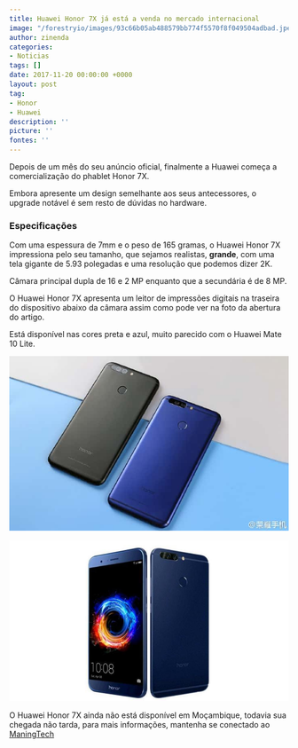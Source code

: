 ```yaml
---
title: Huawei Honor 7X já está a venda no mercado internacional
image: "/forestryio/images/93c66b05ab488579bb774f5570f8f049504adbad.jpeg"
author: zinenda
categories:
- Noticias
tags: []
date: 2017-11-20 00:00:00 +0000
layout: post
tag:
- Honor
- Huawei
description: ''
picture: ''
fontes: ''
---
```

Depois de um mês do seu anúncio oficial, finalmente a Huawei começa a comercialização do phablet Honor 7X.

Embora apresente um design semelhante aos seus antecessores, o upgrade notável é sem resto de dúvidas no hardware.

### Especificações

Com uma espessura de 7mm e o peso de 165 gramas, o Huawei Honor 7X impressiona pelo seu tamanho, que sejamos realistas, **grande**, com uma tela gigante de 5.93 polegadas e uma resolução que podemos dizer 2K.

Câmara principal dupla de 16 e 2 MP enquanto que a secundária é de 8 MP.

O Huawei Honor 7X apresenta um leitor de impressões digitais na traseira do dispositivo abaixo da câmara assim como pode ver na foto da abertura do artigo.

Está disponível nas cores preta e azul, muito parecido com o Huawei Mate 10 Lite.

![](/forestryio/images/Honor-7X-leak.jpg)

![](/forestryio/images/93c66b05ab488579bb774f5570f8f049504adbad.jpeg)

O Huawei Honor 7X ainda não está disponível em Moçambique, todavia sua chegada não tarda, para mais informações, mantenha se conectado ao [ManingTech](/)